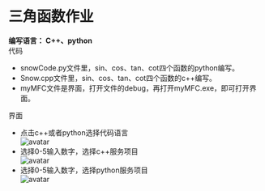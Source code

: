 # 三角函数作业  
**编写语言： C++、python**  
代码  
* snowCode.py文件里，sin、cos、tan、cot四个函数的python编写。  
* Snow.cpp文件里，sin、cos、tan、cot四个函数的c++编写。    
* myMFC文件是界面，打开文件的debug，再打开myMFC.exe，即可打开界面。

界面  
* 点击c++或者python选择代码语言  
![avatar](F:\重庆大学\软件工程\界面.png) 
* 选择0-5输入数字，选择c++服务项目  
![avatar](F:\重庆大学\软件工程\界面1.png)
* 选择0-5输入数字，选择python服务项目  
![avatar](F:\重庆大学\软件工程\界面2.png)  




